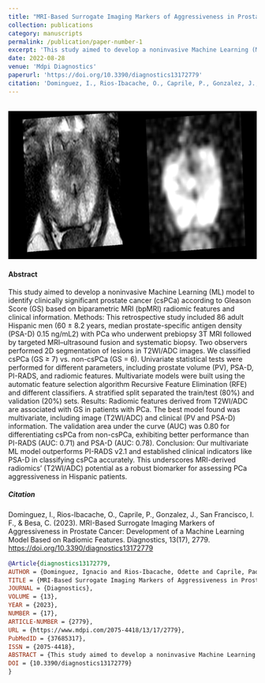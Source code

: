 ```yaml
---
title: "MRI-Based Surrogate Imaging Markers of Aggressiveness in Prostate Cancer: Development of a Machine Learning Model Based on Radiomic Features"
collection: publications
category: manuscripts
permalink: /publication/paper-number-1 
excerpt: 'This study aimed to develop a noninvasive Machine Learning (ML) model to identify clinically significant prostate cancer (csPCa) according to Gleason Score (GS) based on biparametric MRI (bpMRI) radiomic features and clinical information.'
date: 2022-08-28
venue: 'Mdpi Diagnostics'
paperurl: 'https://doi.org/10.3390/diagnostics13172779'
citation: 'Dominguez, I., Rios-Ibacache, O., Caprile, P., Gonzalez, J., San Francisco, I. F., & Besa, C. (2023). MRI-Based Surrogate Imaging Markers of Aggressiveness in Prostate Cancer: Development of a Machine Learning Model Based on Radiomic Features. Diagnostics, 13(17), 2779. https://doi.org/10.3390/diagnostics13172779'
---
```


<center><br/><img src='/images/paper1.png' width="800" height="300"></center>

#### Abstract

This study aimed to develop a noninvasive Machine Learning (ML) model to identify clinically significant prostate cancer (csPCa) according to Gleason Score (GS) based on biparametric MRI (bpMRI) radiomic features and clinical information. Methods: This retrospective study included 86 adult Hispanic men (60 ± 8.2 years, median prostate-specific antigen density (PSA-D) 0.15 ng/mL2) with PCa who underwent prebiopsy 3T MRI followed by targeted MRI–ultrasound fusion and systematic biopsy. Two observers performed 2D segmentation of lesions in T2WI/ADC images. We classified csPCa (GS ≥ 7) vs. non-csPCa (GS = 6). Univariate statistical tests were performed for different parameters, including prostate volume (PV), PSA-D, PI-RADS, and radiomic features. Multivariate models were built using the automatic feature selection algorithm Recursive Feature Elimination (RFE) and different classifiers. A stratified split separated the train/test (80%) and validation (20%) sets. Results: Radiomic features derived from T2WI/ADC are associated with GS in patients with PCa. The best model found was multivariate, including image (T2WI/ADC) and clinical (PV and PSA-D) information. The validation area under the curve (AUC) was 0.80 for differentiating csPCa from non-csPCa, exhibiting better performance than PI-RADS (AUC: 0.71) and PSA-D (AUC: 0.78). Conclusion: Our multivariate ML model outperforms PI-RADS v2.1 and established clinical indicators like PSA-D in classifying csPCa accurately. This underscores MRI-derived radiomics’ (T2WI/ADC) potential as a robust biomarker for assessing PCa aggressiveness in Hispanic patients.

##### Citation

Dominguez, I., Rios-Ibacache, O., Caprile, P., Gonzalez, J., San Francisco, I. F., & Besa, C. (2023). MRI-Based Surrogate Imaging Markers of Aggressiveness in Prostate Cancer: Development of a Machine Learning Model Based on Radiomic Features. Diagnostics, 13(17), 2779. https://doi.org/10.3390/diagnostics13172779

```BibTeX
@Article{diagnostics13172779,
AUTHOR = {Dominguez, Ignacio and Rios-Ibacache, Odette and Caprile, Paola and Gonzalez, Jose and San Francisco, Ignacio F. and Besa, Cecilia},
TITLE = {MRI-Based Surrogate Imaging Markers of Aggressiveness in Prostate Cancer: Development of a Machine Learning Model Based on Radiomic Features},
JOURNAL = {Diagnostics},
VOLUME = {13},
YEAR = {2023},
NUMBER = {17},
ARTICLE-NUMBER = {2779},
URL = {https://www.mdpi.com/2075-4418/13/17/2779},
PubMedID = {37685317},
ISSN = {2075-4418},
ABSTRACT = {This study aimed to develop a noninvasive Machine Learning (ML) model to identify clinically significant prostate cancer (csPCa) according to Gleason Score (GS) based on biparametric MRI (bpMRI) radiomic features and clinical information. Methods: This retrospective study included 86 adult Hispanic men (60 ± 8.2 years, median prostate-specific antigen density (PSA-D) 0.15 ng/mL2) with PCa who underwent prebiopsy 3T MRI followed by targeted MRI–ultrasound fusion and systematic biopsy. Two observers performed 2D segmentation of lesions in T2WI/ADC images. We classified csPCa (GS ≥ 7) vs. non-csPCa (GS = 6). Univariate statistical tests were performed for different parameters, including prostate volume (PV), PSA-D, PI-RADS, and radiomic features. Multivariate models were built using the automatic feature selection algorithm Recursive Feature Elimination (RFE) and different classifiers. A stratified split separated the train/test (80%) and validation (20%) sets. Results: Radiomic features derived from T2WI/ADC are associated with GS in patients with PCa. The best model found was multivariate, including image (T2WI/ADC) and clinical (PV and PSA-D) information. The validation area under the curve (AUC) was 0.80 for differentiating csPCa from non-csPCa, exhibiting better performance than PI-RADS (AUC: 0.71) and PSA-D (AUC: 0.78). Conclusion: Our multivariate ML model outperforms PI-RADS v2.1 and established clinical indicators like PSA-D in classifying csPCa accurately. This underscores MRI-derived radiomics’ (T2WI/ADC) potential as a robust biomarker for assessing PCa aggressiveness in Hispanic patients.},
DOI = {10.3390/diagnostics13172779}
}
```


